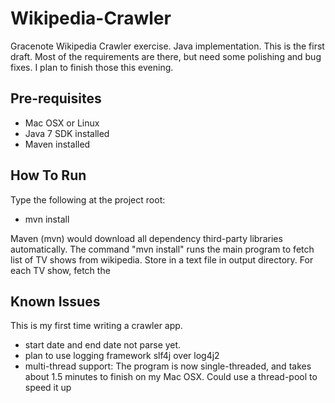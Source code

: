 # Wikipedia-Crawler

Gracenote Wikipedia Crawler exercise. Java implementation. This is the first draft. Most of the requirements are there, but need some polishing and bug fixes. I plan to finish those this evening.

## Pre-requisites
* Mac OSX or Linux
* Java 7 SDK installed
* Maven installed

## How To Run
Type the following at the project root:
* mvn install

Maven (mvn) would download all dependency third-party libraries automatically. The command "mvn install" runs the main program to fetch list of TV shows from wikipedia. Store in a text file in output directory. For each TV show, fetch the 

## Known Issues
This is my first time writing a crawler app. 
* start date and end date not parse yet. 
* plan to use logging framework slf4j over log4j2
* multi-thread support: The program is now single-threaded, and takes about 1.5 minutes to finish on my Mac OSX. Could use a thread-pool to speed it up




